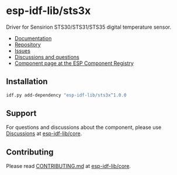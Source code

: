 # esp-idf-lib/sts3x

Driver for Sensirion STS30/STS31/STS35 digital temperature sensor.

* [Documentation](https://esp-idf-lib.github.io/sts3x/)
* [Repository](https://github.com/esp-idf-lib/sts3x)
* [Issues](https://github.com/esp-idf-lib/sts3x/issues)
* [Discussions and questions](https://github.com/esp-idf-lib/core/discussions)
* [Component page at the ESP Component Registry](https://components.espressif.com/components/esp-idf-lib/sts3x)

## Installation

```sh
idf.py add-dependency "esp-idf-lib/sts3x^1.0.0
```

## Support

For questions and discussions about the component, please use
[Discussions](https://github.com/esp-idf-lib/core/discussions)
at [esp-idf-lib/core](https://github.com/esp-idf-lib/core).

## Contributing

Please read [CONTRIBUTING.md](https://github.com/esp-idf-lib/core/blob/main/CONTRIBUTING.md)
at [esp-idf-lib/core](https://github.com/esp-idf-lib/core).
